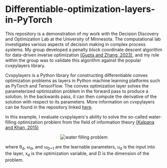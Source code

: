 # Differentiable-optimization-layers-in-PyTorch

This repository is a demonstration of my work with the Decision Discovery and Optimization Lab at the University of Minnesota. The computational lab investigates various aspects of decision making in complex process systems. My group developed a penalty block coordinate descent algorithm for data-driven inverse optimization [(Gupta and Zhang, 2023)](https://www.sciencedirect.com/science/article/abs/pii/S0098135422004562?via%3Dihub), and my role within the group was to validate this algorithm against the popular cvxpylayers library. 

Cvxpylayers is a Python library for constructing differentiable convex optimization problems as layers in Python machine learning platforms such as PyTorch and TensorFlow. The convex optimization layer solves the parameterized optimization problem in the forward pass to produce a solution. In the backwards pass, it can then compute the derivative of the solution with respect to its parameters. More information on cvxpylayers can be found in the repository linked [here](https://locuslab.github.io/2019-10-28-cvxpylayers/).

In this example, I evaluate cvxpylayers's ability to solve the so-called water-filling optimization problem from the field of information theory [(Kalpana and Khan, 2015)](https://www.researchgate.net/publication/278333941_Fast_Computation_of_Generalized_Waterfilling_Problems )

<p align="center">
  <img src="https://drive.google.com/uc?export=view&id=105QxfxfRHohik6Rcz23up7GWdh7L9rGF" alt="water filling problem">
</p>

where θ<sub>d</sub>, ω<sub>d</sub>, and ω<sub>D+1</sub> are the learnable parameters, u<sub>d</sub> is the input into the layer, x<sub>d</sub> is the optimization variable, and D is the dimension of the problem.
